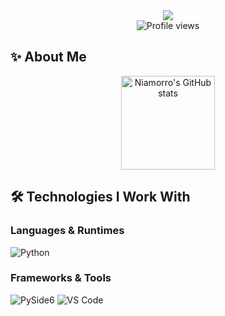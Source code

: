 <div align="center">
  <img src="https://readme-typing-svg.herokuapp.com/?lines=Welcome+to+Niamorro's+GitHub!&center=true&width=380&height=45&color=D2B48C">
</div>

<div align="center">
  <img src="https://komarev.com/ghpvc/?username=Niamorro&color=D2B48C&style=flat-square&label=Profile+Views" alt="Profile views">
</div>

## ✨ About Me

<div align="center">
  <img height="150em" src="https://github-readme-stats.vercel.app/api?username=Niamorro&show_icons=true&title_color=D2B48C&text_color=8B7355&icon_color=DEB887&bg_color=FFF8DC&hide_border=true" alt="Niamorro's GitHub stats">
</div>

## 🛠️ Technologies I Work With

### Languages & Runtimes
<p align="left">
  <img src="https://img.shields.io/badge/python-DEB887?style=flat-square&logo=python&logoColor=white" alt="Python">
</p>

### Frameworks & Tools
<p align="left">
  <img src="https://img.shields.io/badge/PySide6-DEB887?style=flat-square&logo=qt&logoColor=white" alt="PySide6">
  <img src="https://img.shields.io/badge/VS_Code-DEB887?style=flat-square&logo=visual-studio-code&logoColor=white" alt="VS Code">
</p>


